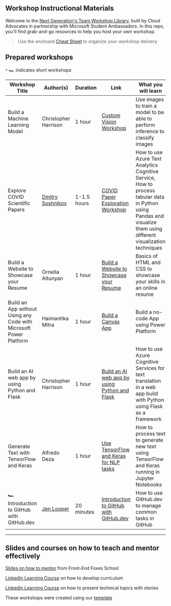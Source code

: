 ## Workshop Instructional Materials

Welcome to the [Next Generation's Team Workshop Library](presentation.pptx), built by Cloud Advocates in partnership with Microsoft Student Ambassadors. In this repo, you'll find grab-and-go resources to help you host your own workshop.

> Use the enclosed [Cheat Sheet](./cheat-sheet.md) to organize your workshop delivery

## Prepared workshops

`*` 🏎 indicates short workshops

| **Workshop Title**              | **Author(s)**  | **Duration** | **Link**                                  | What you will learn | Technologies | 
| ------------------------------- | ----------- | ------------ | -------------------------------------- | - | - |
Build a Machine Learning Model |Christopher Harrison | 1 hour | [Custom Vision Workshop](./custom-vision-workshop/README.md) | Use images to train a model to be able to perform inference to classify images | Azure Custom Vision, Python, Visual Studio Code, Git | 
Explore COVID Scientific Papers | [Dmitry Soshnikov](http://soshnikov.com) | 1-1.5 hours | [COVID Paper Exploration Workshop](./covid-paper-exploration-workshop/README.md) | How to use Azure Text Analytics Cognitive Service, How to process tabular data in Python using Pandas and visualize them using different visualization techniques | Azure Cognitive Services, Python, Pandas |
Build a Website to Showcase your Resume | Ornella Altunyan | 1 hour | [Build a Website to Showcase your Resume](./resume-website-workshop/README.md) | Basics of HTML and CSS to showcase your skills in an online resume | HTML, CSS, GitHub Pages |
Build an App without Using any Code with Microsoft Power Platform | Haimantika Mitra | 1 hour | [Build a Canvas App](./build-canvas-apps/README.md) | Build a no-code App using Power Platform | Power Apps, Power Platform |
Build an AI web app by using Python and Flask | Christopher Harrison | 1 hour | [Build an AI web app by using Python and Flask](./flask-text-translator/README.md) | How to use Azure Cognitive Services for text translation in a web app build with Python using Flask as a framework | Azure Cognitive Services, Python, Flask | 
Generate Text with TensorFlow and Keras | Alfredo Deza | 1 hour | [Use TensorFlow and Keras for NLP tasks](./nlp-tensorflow/README.md) | How to process text to generate new text using TensorFlow and Keras running in Jupyter Notebooks | NLP, TensorFlow, Keras, Python, Jupyter |
🏎 Introduction to GitHub with GitHub.dev | [Jen Looper](https://jenlooper.com) | 20 minutes | [Introduction to GitHub with GitHub.dev](./learn-github/README.md) | How to use GitHub.dev to manage common tasks in GitHub | GitHub.dev, GitHub |
---

## Slides and courses on how to teach and mentor effectively

[Slides on how to mentor](https://github.com/FrontEndFoxes/art/blob/main/frontend-foxes-mentor-training.pdf) from Front-End Foxes School

[LinkedIn Learning Course](https://www.linkedin.com/learning/teaching-techniques-developing-curriculum/welcome?autoAdvance=true&autoSkip=false&autoplay=true&resume=true&u=3322) on how to develop curriculum

[LinkedIn Learning Course](https://www.linkedin.com/learning/presenting-technical-information-with-stories/storytelling-for-technical-presentations?autoAdvance=true&autoSkip=false&autoplay=true&resume=true&u=3322) on how to present technical topics with stories

These workshops were created using our [template](https://github.com/microsoft/workshop-template)
